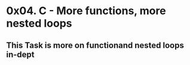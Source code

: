 # 0x04. C - More functions, more nested loops
## This Task is more on functionand nested loops in-dept
